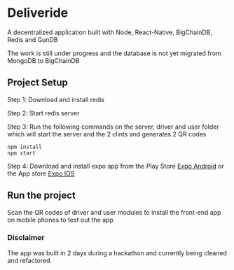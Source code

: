 # Deliveride

A decentralized application built with Node, React-Native, BigChainDB, Redis and GunDB

The work is still under progress and the database is not yet migrated from MongoDB to BigChainDB

## Project Setup

Step 1: Download and install redis

Step 2: Start redis server

Step 3: Run the following commands on the server, driver and user folder which will start the server and the 2 clints and generates 2 QR codes

```
npm install
npm start
```

Step 4: Download and install expo app from the Play Store [Expo Android](https://play.google.com/store/apps/details?id=host.exp.exponent&hl=en) or the App store [Expo IOS](https://itunes.apple.com/us/app/expo-client/id982107779?mt=8)

## Run the project

Scan the QR codes of driver and user modules to install the front-end app on mobile phones to test out the app

### Disclaimer
The app was built in 2 days during a hackathon and currently being cleaned and refactored.
